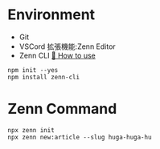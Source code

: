 # Environment
* Git
* VSCord
拡張機能:Zenn Editor
* Zenn CLI
[📘 How to use](https://zenn.dev/zenn/articles/zenn-cli-guide)
```
npm init --yes
npm install zenn-cli
```
# Zenn Command 
```
npx zenn init
npx zenn new:article --slug huga-huga-hu
```